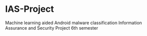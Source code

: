 # IAS-Project
Machine learning aided Android malware classification
Information Assurance and Security Project 6th semester
